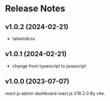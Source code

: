# Release Notes

## v1.0.2 (2024-02-21)

- tailwindcss

## v1.0.1 (2024-02-21)

- change from typescript to javascript

## v1.0.0 (2023-07-07)

react js admin dashboard react.js V18.2.0 By vite.

